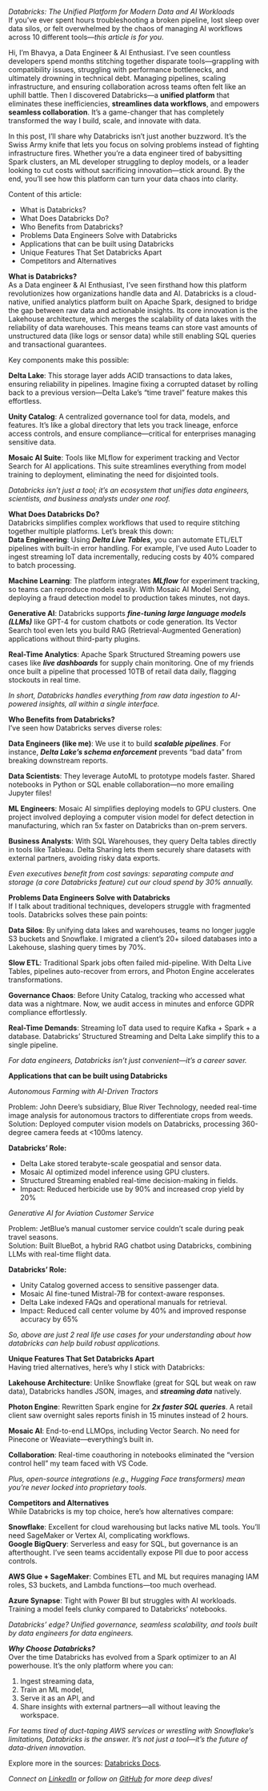 *Databricks: The Unified Platform for Modern Data and AI Workloads*  
If you’ve ever spent hours troubleshooting a broken pipeline, lost sleep over data silos, or felt overwhelmed by the chaos of managing AI workflows across 10 different tools—*this article is for you*.

Hi, I’m Bhavya, a Data Engineer & AI Enthusiast. I’ve seen countless developers spend months stitching together disparate tools—grappling with compatibility issues, struggling with performance bottlenecks, and ultimately drowning in technical debt. Managing pipelines, scaling infrastructure, and ensuring collaboration across teams often felt like an uphill battle. Then I discovered Databricks—a **unified platform** that eliminates these inefficiencies, **streamlines data workflows**, and empowers **seamless collaboration**. It’s a game-changer that has completely transformed the way I build, scale, and innovate with data.

In this post, I’ll share why Databricks isn’t just another buzzword. It’s the Swiss Army knife that lets you focus on solving problems instead of fighting infrastructure fires. Whether you’re a data engineer tired of babysitting Spark clusters, an ML developer struggling to deploy models, or a leader looking to cut costs without sacrificing innovation—stick around. By the end, you’ll see how this platform can turn your data chaos into clarity.

Content of this article:

- What is Databricks?  
- What Does Databricks Do?  
- Who Benefits from Databricks?  
- Problems Data Engineers Solve with Databricks  
- Applications that can be built using Databricks  
- Unique Features That Set Databricks Apart  
- Competitors and Alternatives

**What is Databricks?**  
	As a Data engineer & AI Enthusiast, I’ve seen firsthand how this platform revolutionizes how organizations handle data and AI. Databricks is a cloud-native, unified analytics platform built on Apache Spark, designed to bridge the gap between raw data and actionable insights. Its core innovation is the Lakehouse architecture, which merges the scalability of data lakes with the reliability of data warehouses. This means teams can store vast amounts of unstructured data (like logs or sensor data) while still enabling SQL queries and transactional guarantees.

Key components make this possible:

**Delta Lake**: This storage layer adds ACID transactions to data lakes, ensuring reliability in pipelines. Imagine fixing a corrupted dataset by rolling back to a previous version—Delta Lake’s “time travel” feature makes this effortless.

**Unity Catalog**: A centralized governance tool for data, models, and features. It’s like a global directory that lets you track lineage, enforce access controls, and ensure compliance—critical for enterprises managing sensitive data.

**Mosaic AI Suite**: Tools like MLflow for experiment tracking and Vector Search for AI applications. This suite streamlines everything from model training to deployment, eliminating the need for disjointed tools.

*Databricks isn’t just a tool; it’s an ecosystem that unifies data engineers, scientists, and business analysts under one roof.*

**What Does Databricks Do?**  
	Databricks simplifies complex workflows that used to require stitching together multiple platforms. Let’s break this down:  
**Data Engineering**: Using ***Delta Live Tables***, you can automate ETL/ELT pipelines with built-in error handling. For example, I’ve used Auto Loader to ingest streaming IoT data incrementally, reducing costs by 40% compared to batch processing.

**Machine Learning**: The platform integrates ***MLflow*** for experiment tracking, so teams can reproduce models easily. With Mosaic AI Model Serving, deploying a fraud detection model to production takes minutes, not days.

**Generative AI**: Databricks supports ***fine-tuning large language models (LLMs)*** like GPT-4 for custom chatbots or code generation. Its Vector Search tool even lets you build RAG (Retrieval-Augmented Generation) applications without third-party plugins.

**Real-Time Analytics**: Apache Spark Structured Streaming powers use cases like ***live dashboards*** for supply chain monitoring. One of my friends once built a pipeline that processed 10TB of retail data daily, flagging stockouts in real time.

*In short, Databricks handles everything from raw data ingestion to AI-powered insights, all within a single interface.*

**Who Benefits from Databricks?**  
I’ve seen how Databricks serves diverse roles:

**Data Engineers (like me)**: We use it to build ***scalable pipelines***. For instance, ***Delta Lake’s schema enforcement*** prevents “bad data” from breaking downstream reports.

**Data Scientists**: They leverage AutoML to prototype models faster. Shared notebooks in Python or SQL enable collaboration—no more emailing Jupyter files\!

**ML Engineers**: Mosaic AI simplifies deploying models to GPU clusters. One project involved deploying a computer vision model for defect detection in manufacturing, which ran 5x faster on Databricks than on-prem servers.

**Business Analysts**: With SQL Warehouses, they query Delta tables directly in tools like Tableau. Delta Sharing lets them securely share datasets with external partners, avoiding risky data exports.

*Even executives benefit from cost savings: separating compute and storage (a core Databricks feature) cut our cloud spend by 30% annually.*

**Problems Data Engineers Solve with Databricks**  
If I talk about traditional techniques, developers struggle with fragmented tools. Databricks solves these pain points:

**Data Silos**: By unifying data lakes and warehouses, teams no longer juggle S3 buckets and Snowflake. I migrated a client’s 20+ siloed databases into a Lakehouse, slashing query times by 70%.

**Slow ETL**: Traditional Spark jobs often failed mid-pipeline. With Delta Live Tables, pipelines auto-recover from errors, and Photon Engine accelerates transformations.

**Governance Chaos**: Before Unity Catalog, tracking who accessed what data was a nightmare. Now, we audit access in minutes and enforce GDPR compliance effortlessly.

**Real-Time Demands**: Streaming IoT data used to require Kafka \+ Spark \+ a database. Databricks’ Structured Streaming and Delta Lake simplify this to a single pipeline.

*For data engineers, Databricks isn’t just convenient—it’s a career saver.*

**Applications that can be built using Databricks**

*Autonomous Farming with AI-Driven Tractors*

Problem: John Deere’s subsidiary, Blue River Technology, needed real-time image analysis for autonomous tractors to differentiate crops from weeds.  
Solution: Deployed computer vision models on Databricks, processing 360-degree camera feeds at \<100ms latency.

**Databricks’ Role:**

- Delta Lake stored terabyte-scale geospatial and sensor data.  
- Mosaic AI optimized model inference using GPU clusters.  
- Structured Streaming enabled real-time decision-making in fields.  
- Impact: Reduced herbicide use by 90% and increased crop yield by 20%

*Generative AI for Aviation Customer Service*

Problem: JetBlue’s manual customer service couldn’t scale during peak travel seasons.  
Solution: Built BlueBot, a hybrid RAG chatbot using Databricks, combining LLMs with real-time flight data.

**Databricks’ Role:**

- Unity Catalog governed access to sensitive passenger data.  
- Mosaic AI fine-tuned Mistral-7B for context-aware responses.  
- Delta Lake indexed FAQs and operational manuals for retrieval.  
- Impact: Reduced call center volume by 40% and improved response accuracy by 65%

*So, above are just 2 real life use cases for your understanding about how databricks can help build robust applications.*

**Unique Features That Set Databricks Apart**  
Having tried alternatives, here’s why I stick with Databricks:

**Lakehouse Architecture**: Unlike Snowflake (great for SQL but weak on raw data), Databricks handles JSON, images, and ***streaming data*** natively.

**Photon Engine**: Rewritten Spark engine for ***2x faster SQL queries***. A retail client saw overnight sales reports finish in 15 minutes instead of 2 hours.

**Mosaic AI**: End-to-end LLMOps, including Vector Search. No need for Pinecone or Weaviate—everything’s built in.

**Collaboration**: Real-time coauthoring in notebooks eliminated the “version control hell” my team faced with VS Code.

*Plus, open-source integrations (e.g., Hugging Face transformers) mean you’re never locked into proprietary tools.*

**Competitors and Alternatives**  
While Databricks is my top choice, here’s how alternatives compare:

**Snowflake**: Excellent for cloud warehousing but lacks native ML tools. You’ll need SageMaker or Vertex AI, complicating workflows.  
**Google BigQuery**: Serverless and easy for SQL, but governance is an afterthought. I’ve seen teams accidentally expose PII due to poor access controls.

**AWS Glue \+ SageMaker**: Combines ETL and ML but requires managing IAM roles, S3 buckets, and Lambda functions—too much overhead.

**Azure Synapse**: Tight with Power BI but struggles with AI workloads. Training a model feels clunky compared to Databricks’ notebooks.

*Databricks’ edge? Unified governance, seamless scalability, and tools built by data engineers for data engineers.*

***Why Choose Databricks?***  
Over the time Databricks has evolved from a Spark optimizer to an AI powerhouse. It’s the only platform where you can:

1. Ingest streaming data,  
2. Train an ML model,  
3. Serve it as an API, and  
4. Share insights with external partners—all without leaving the workspace.

*For teams tired of duct-taping AWS services or wrestling with Snowflake’s limitations, Databricks is the answer. It’s not just a tool—it’s the future of data-driven innovation.*

Explore more in the sources: [Databricks Docs](https://docs.databricks.com/en/index.html).

*Connect on [LinkedIn](https://www.linkedin.com/in/bhavya-radadiya-031541250/) or follow on [GitHub](https://github.com/b4402) for more deep dives\!*